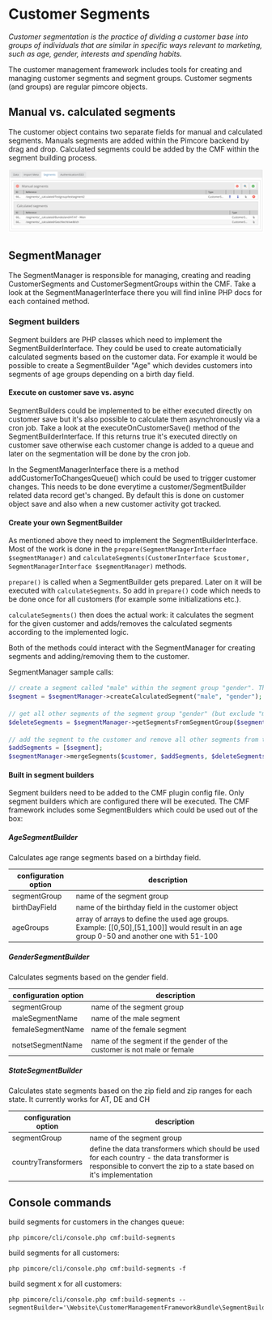 # Customer Segments

*Customer segmentation is the practice of dividing a customer base into groups of individuals that are similar in specific ways relevant to marketing, such as age, gender, interests and spending habits.*

The customer management framework includes tools for creating and managing customer segments and segment groups. Customer segments (and groups) are regular pimcore objects.

## Manual vs. calculated segments

The customer object contains two separate fields for manual and calculated segments. Manuals segments are added within the Pimcore backend by drag and drop. Calculated segments could be added by the CMF within the segment building process.

![manual vs calculated segments](./img/Segments.png)

## SegmentManager

The SegmentManager is responsible for managing, creating and reading CustomerSegments and CustomerSegmentGroups within the CMF. Take a look at the SegmentManagerInterface there you will find inline PHP docs for each contained method.

### Segment builders

Segment builders are PHP classes which need to implement the SegmentBuilderInterface. They could be used to create automaticially calculated segments based on the customer data. For example it would be possible to create a SegmentBuilder "Age" which devides customers into segments of age groups depending on a birth day field.

#### Execute on customer save vs. async

SegmentBuilders could be implemented to be either executed directly on customer save but it's also possible to calculate them asynchronously via a cron job. Take a look at the executeOnCustomerSave() method of the SegmentBuilderInterface. If this returns true it's executed directly on customer save otherwise each customer change is added to a queue and later on the segmentation will be done by the cron job.
 
In the SegmentManagerInterface there is a method addCustomerToChangesQueue() which could be used to trigger customer changes. This needs to be done everytime a customer/SegmentBuilder related data record get's changed. By default this is done on customer object save and also when a new customer activity got tracked.

#### Create your own SegmentBuilder

As mentioned above they need to implement the SegmentBuilderInterface. Most of the work is done in the `prepare(SegmentManagerInterface $segmentManager)` and `calculateSegments(CustomerInterface $customer, SegmentManagerInterface $segmentManager)` methods.

`prepare()` is called when a SegmentBuilder gets prepared. Later on it will be executed with `calculateSegments`. So add in `prepare()` code which needs to be done once for all customers (for example some initializations etc.).

`calculateSegments()` then does the actual work: it calculates the segment for the given customer and adds/removes the calculated segments according to the implemented logic.

Both of the methods could interact with the SegmentManager for creating segments and adding/removing them to the customer.

SegmentManager sample calls:
```php
// create a segment called "male" within the segment group "gender". The segment group "gender" will be created too if it doesn't exist.
$segment = $segmentManager->createCalculatedSegment("male", "gender");

// get all other segments of the segment group "gender" (but exclude "male")
$deleteSegments = $segmentManager->getSegmentsFromSegmentGroup($segment->getGroup(),[$segment]);

// add the segment to the customer and remove all other segments from the segment group "gender). The param "GenderSegmentBuilder" is an optional comment which will be added to the notes/events tab of the customer.
$addSegments = [$segment];
$segmentManager->mergeSegments($customer, $addSegments, $deleteSegments, "GenderSegmentBuilder");
```

#### Built in segment builders

Segment builders need to be added to the CMF plugin config file. Only segment builders which are configured there will be executed. The CMF framework includes some SegmentBulders which could be used out of the box:
 
##### AgeSegmentBuilder

Calculates age range segments based on a birthday field. 

| configuration option  | description                                                                                                                             |
| ----------------------|-----------------------------------------------------------------------------------------------------------------------------------------|
| segmentGroup          | name of the segment group                                                                                                               |
| birthDayField         | name of the birthday field in the customer object                                                                                       |
| ageGroups             | array of arrays to define the used age groups. Example: [[0,50],[51,100]] would result in an age group 0-50 and another one with 51-100 |


##### GenderSegmentBuilder

Calculates segments based on the gender field. 

| configuration option  | description                                                                                                                             |
| ----------------------|-----------------------------------------------------------------------------------------------------------------------------------------|
| segmentGroup          | name of the segment group                                                                                                               |
| maleSegmentName       | name of the male segment                                                                                                                |
| femaleSegmentName     | name of the female segment                                                                                                              |
| notsetSegmentName     | name of the segment if the gender of the customer is not male or female                                                                 |


##### StateSegmentBuilder

Calculates state segments based on the zip field and zip ranges for each state. It currently works for AT, DE and CH 

| configuration option  | description                                                                                                                                                         |
| ----------------------|---------------------------------------------------------------------------------------------------------------------------------------------------------------------|
| segmentGroup          | name of the segment group                                                                                                                                           |
| countryTransformers   | define the data transformers which should be used for each country - the data transformer is responsible to convert the zip to a state based on it's implementation |

## Console commands

build segments for customers in the changes queue: 
```
php pimcore/cli/console.php cmf:build-segments
```
 
build segments for all customers: 
```
php pimcore/cli/console.php cmf:build-segments -f
```

build segment x for all customers: 
```
php pimcore/cli/console.php cmf:build-segments --segmentBuilder='\Website\CustomerManagementFrameworkBundle\SegmentBuilder\Brand'
```